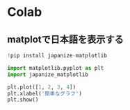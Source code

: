 # Colab

## matplotで日本語を表示する

```python
!pip install japanize-matplotlib

import matplotlib.pyplot as plt
import japanize_matplotlib

plt.plot([1, 2, 3, 4])
plt.xlabel('簡単なグラフ')
plt.show()
```

